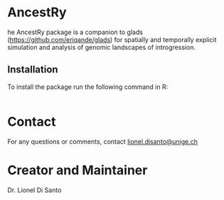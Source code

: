 # AncestRy
he AncestRy package is a companion to glads (https://github.com/eriqande/glads) for spatially and temporally explicit simulation and analysis of genomic landscapes of introgression.

## Installation
To install the package run the following command in R:
```

```

# Contact
For any questions or comments, contact lionel.disanto@unige.ch

# Creator and Maintainer
Dr. Lionel Di Santo
